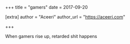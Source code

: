 +++
title = "gamers"
date = 2017-09-20

[extra]
author = "Aceeri"
author_url = "https://aceeri.com"

+++

When gamers rise up, retarded shit happens